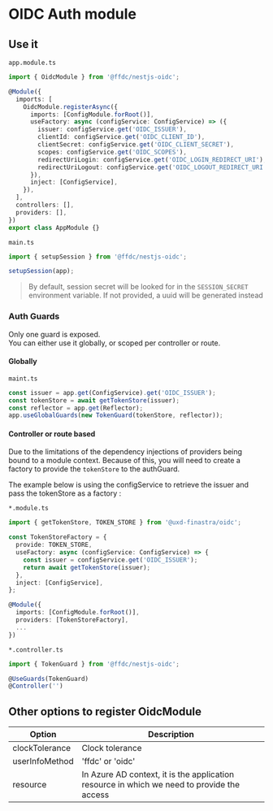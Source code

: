 # OIDC Auth module

## Use it

`app.module.ts`

```typescript
import { OidcModule } from '@ffdc/nestjs-oidc';

@Module({
  imports: [
    OidcModule.registerAsync({
      imports: [ConfigModule.forRoot()],
      useFactory: async (configService: ConfigService) => ({
        issuer: configService.get('OIDC_ISSUER'),
        clientId: configService.get('OIDC_CLIENT_ID'),
        clientSecret: configService.get('OIDC_CLIENT_SECRET'),
        scopes: configService.get('OIDC_SCOPES'),
        redirectUriLogin: configService.get('OIDC_LOGIN_REDIRECT_URI'),
        redirectUriLogout: configService.get('OIDC_LOGOUT_REDIRECT_URI'),
      }),
      inject: [ConfigService],
    }),
  ],
  controllers: [],
  providers: [],
})
export class AppModule {}
```

`main.ts`

```typescript
import { setupSession } from '@ffdc/nestjs-oidc';

setupSession(app);
```

> By default, session secret will be looked for in the `SESSION_SECRET` environment variable. If not provided, a uuid will be generated instead

### Auth Guards

Only one guard is exposed. \
You can either use it globally, or scoped per controller or route.

#### Globally

`maint.ts`

```typescript
const issuer = app.get(ConfigService).get('OIDC_ISSUER');
const tokenStore = await getTokenStore(issuer);
const reflector = app.get(Reflector);
app.useGlobalGuards(new TokenGuard(tokenStore, reflector));
```

#### Controller or route based

Due to the limitations of the dependency injections of providers being bound to a module context.
Because of this, you will need to create a factory to provide the `tokenStore` to the authGuard.

The example below is using the configService to retrieve the issuer and pass the tokenStore as a factory :

`*.module.ts`

```typescript
import { getTokenStore, TOKEN_STORE } from '@uxd-finastra/oidc';

const TokenStoreFactory = {
  provide: TOKEN_STORE,
  useFactory: async (configService: ConfigService) => {
    const issuer = configService.get('OIDC_ISSUER');
    return await getTokenStore(issuer);
  },
  inject: [ConfigService],
};

@Module({
  imports: [ConfigModule.forRoot()],
  providers: [TokenStoreFactory],
  ...
})
```

`*.controller.ts`

```typescript
import { TokenGuard } from '@ffdc/nestjs-oidc';

@UseGuards(TokenGuard)
@Controller('')
```

## Other options to register OidcModule

| Option         | Description                                                                                |
| -------------- | ------------------------------------------------------------------------------------------ |
| clockTolerance | Clock tolerance                                                                            |
| userInfoMethod | 'ffdc' or 'oidc'                                                                           |
| resource       | In Azure AD context, it is the application resource in which we need to provide the access |
